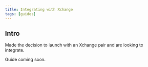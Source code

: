 ```yaml
---
title: Integrating with Xchange
tags: [guides]
---
```


## Intro

Made the decision to launch with an Xchange pair and are looking to integrate.

Guide coming soon.
